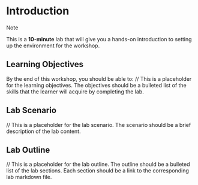 # Introduction

> [!NOTE]
>This is a **10-minute** lab that will give you a hands-on introduction to setting up the environment for the workshop.

## Learning Objectives

By the end of this workshop, you should be able to:
// This is a placeholder for the learning objectives. The objectives should be a bulleted list of the skills that the learner will acquire by completing the lab.

## Lab Scenario
// This is a placeholder for the lab scenario. The scenario should be a brief description of the lab content.

## Lab Outline
// This is a placeholder for the lab outline. The outline should be a bulleted list of the lab sections. Each section should be a link to the corresponding lab markdown file.